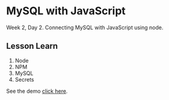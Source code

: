 # MySQL with JavaScript     <!-- #H1  -->
Week 2, Day 2. Connecting MySQL with JavaScript using node.

## Lesson Learn
1. Node
2. NPM
3. MySQL
4. Secrets

See the demo [click here](https://bocacode.com). <!-- BP = bracket parentheses  -->
